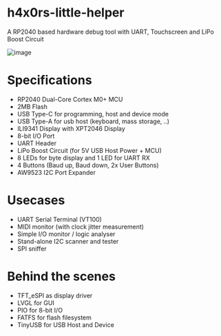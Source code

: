 # h4x0rs-little-helper
A RP2040 based hardware debug tool with UART, Touchscreen and LiPo Boost Circuit

![image](https://user-images.githubusercontent.com/6614616/192500275-f1a54059-b106-4018-8d1f-6d3cc863b05c.png)

# Specifications
* RP2040 Dual-Core Cortex M0+ MCU
* 2MB Flash
* USB Type-C for programming, host and device mode
* USB Type-A for usb host (keyboard, mass storage, ..)
* ILI9341 Display with XPT2046 Display
* 8-bit I/O Port
* UART Header
* LiPo Boost Circuit (for 5V USB Host Power + MCU)
* 8 LEDs for byte display and 1 LED for UART RX
* 4 Buttons (Baud up, Baud down, 2x User Buttons)
* AW9523 I2C Port Expander

# Usecases
* UART Serial Terminal (VT100)
* MIDI monitor (with clock jitter measurement)
* Simple I/O monitor / logic analyser
* Stand-alone I2C scanner and tester
* SPI sniffer

# Behind the scenes
* TFT_eSPI as display driver
* LVGL for GUI
* PIO for 8-bit I/O
* FATFS for flash filesystem
* TinyUSB for USB Host and Device
